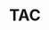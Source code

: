 ---
templateKey: committee-page
seo:
  description: Magma, open-source mobile core network solution  
  image: /img/og-image.jpg
  title: TAC
  twitterUsername: "@magmacommunity"
  url: "https://www.magmacore.org/committee/tac"
title: TAC
subTitle: 'Join to contribute code, documentation, and use cases'
members: 
  - company: ""
    description: >
      Amar Padmanabhan is a lead developer on the Magma project. </br>
      Amar led the controller implementation at Nicira which was subsequently acquired by VMware and has been involved in software networking for over a decade.</br>
      Amar holds a masters from the University of Wisconsin, Madison and an undergraduate degree from IIT Kharagpur, India.
    linkedin: ''
    name: Amar Padmanabhan
    github: ''
    facebook: ''
    picture: /img/committee/tac/Amar-Padmanabhan.jpeg
    title: Software Engineer
    twitter: https://twitter.com/
  - name: Brian Barritt	
    company: Facebook	
    title: Software Engineering Manager	
    description: |
      Brian Barritt is a software engineering manager at Facebook Connectivity where he supports the open-source Magma project.  Magma’s mission is to connect the world to a faster network by enabling service providers to build cost-effective and extensible carrier-grade networks. </br>
      Prior to joining Facebook last year, he was a Senior Staff Software Engineer at Alphabet.  At Google he founded the Temporospatial Software Defined Networking infrastructure that powered terrestrial millimeter-wave and several non-terrestrial networks, including Loon.  Brian has more than 15 years of experience in advanced wireless networks. Prior to joining Google in 2014, he led engineering programs at Cisco and for NASA's Space Communications and Navigation program. </br>
      Brian earned an MBA in Management of Technology & Innovation from the University of Minnesota and BS, MS, and Ph.D. degrees in Computer Engineering from Case Western Reserve University.
    picture: /img/committee/tac/Brian-Barritt.jpeg
    twitter: https://twitter.com/brianbarritt
    linkedIn: https://www.linkedin.com/in/barritt/
    github: https://github.com/bbarritt
  - name: Bruce Davie	
    company: Systems Approach, LLC	
    title: Co-Founder	
    description: >
      Bruce Davie is a computer scientist noted for his contributions to the field of networking. He recently co-founded Systems Approach, LLC, to develop open source computer science educational materials. He is a former VP and CTO for the Asia Pacific region at VMware. He joined VMware during the acquisition of Software Defined Networking (SDN) startup Nicira. Prior to that, he was a Fellow at Cisco Systems, leading a team of architects responsible for Multiprotocol Label Switching (MPLS). Davie has over 30 years of networking industry experience and has co-authored 17 RFCs. He was recognized as an ACM Fellow in 2009 and chaired ACM SIGCOMM from 2009 to 2013. He was also a visiting lecturer at the Massachusetts Institute of Technology for five years. Davie is the author of multiple books and the holder of more than 40 U.S. Patents.
    picture: /img/committee/tac/Bruce-Davie.png
    twitter: https://twitter.com/_drbruced
    linkedin: https://www.linkedin.com/in/bruce-davie/
    github: https://github.com/drbruced12
  - name: Hunter Gatewood	
    company: Facebook
    title: Software Engineer
    picture: /img/committee/tac/Hunter-Gatewood.jpeg
  - name: Jennifer Rexford	
    company: Princeton University	
    title: Gordon Y.S. Wu Professor of Engineering, and Chair of Computer Science	
    description: >
      Jennifer Rexford is the Gordon Y.S. Wu Professor of Engineering and the Chair of Computer Science at Princeton University.  Before joining Princeton in 2005, she worked for eight years at AT&T Labs--Research. Jennifer received her BSE degree in electrical engineering from Princeton University in 1991, and her PhD degree in electrical engineering and computer science from the University of Michigan in 1996. Her research focuses on computer networking. She is co-author of the book "Web Protocols and Practice" (Addison-Wesley, 2001) and co-editor of the book "She's an Engineer?  Princeton Alumnae Reflect" (Princeton University, 1993).  Jennifer received the ACM Grace Murray Hopper Award for outstanding young computer professional, the ACM Athena Lecturer Award, the NCWIT Harrold and Notkin Research and Graduate Mentoring Award, the ACM SIGCOMM award for lifetime contributions, and the IEEE Internet Award.  She is an ACM Fellow, an IEEE Fellow, and a member of the American Academy of Arts and Sciences, the National Academy of Engineering, and the National Academy of Sciences.
    picture: /img/committee/tac/Jennifer-Rexford.jpeg
    twitter: https://twitter.com/jrexnet
    linkedin: https://www.linkedin.com/in/jennifer-rexford-18a236/
    github: https://github.com/jrexford
  - name: Martin Casado	
    company: Andreessen Horowitz	
    title: General Partner
    picture: /img/committee/tac/Martin-Casado.jpeg
---